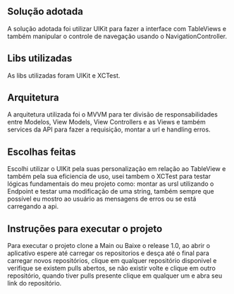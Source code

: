 ## Solução adotada
A solução adotada foi utilizar UIKit para fazer a interface com TableViews e também manipular o controle de navegação usando o NavigationController.
## Libs utilizadas
As libs utilizadas foram UIKit e XCTest. 
## Arquitetura
A arquitetura utilizada foi o MVVM para ter divisão de responsabilidades entre Modelos, View Models, View Controllers e as Views e também services da API para fazer a requisição, montar a url e handling erros.
## Escolhas feitas
Escolhi utilizar o UIKit pela suas personalização em relação ao TableView e também pela sua eficiencia de uso, usei tambem o XCTest para testar lógicas fundamentais do meu projeto como: montar as ursl utilizando o Endpoint e testar uma modificação de uma string, também sempre que possível eu mostro ao usuário as mensagens de erros ou se está carregando a api. 
## Instruções para executar o projeto
Para executar o projeto clone a Main ou Baixe o release 1.0, ao abrir o aplicativo espere até carregar os repositorios e desça até o final para carregar novos repositórios, clique em qualquer repositório disponivel e verifique se existem pulls abertos, se não existir volte e clique em outro repositório, quando tiver pulls presente clique em qualquer um e abra seu link do repositório.
